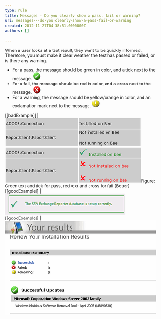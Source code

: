 ```yaml
---
type: rule
title: Messages - Do you clearly show a pass, fail or warning?
uri: messages---do-you-clearly-show-a-pass-fail-or-warning
created: 2012-11-27T04:38:51.0000000Z
authors: []

---
```


When a user looks at a test result, they want to be quickly informed. Therefore, you must make it clear weather the test has passed or failed, or is there any warning.
   
- For a pass, the message should be green in color, and a tick next to the message. 
![](../../assets/Success-lg.gif)
- For a fail, the message should be red in color, and a cross next to the message. 
![](../../assets/Fail-lg.gif)
- For a warning, the message should be yellow/orange in color, and an exclamation mark next to the message. 
![](../../assets/Warning-lg.gif)


[[badExample]]
| ![Pass and fail are not clear](../../assets/RulesT1.gif)
![Green text and tick for pass, red text and cross for fail (Better)](../../assets/RulesT2.gif)Figure: Green text and tick for pass, red text and cross for fail (Better)
[[goodExample]]
| ![Status on windows forms](../../assets/RulesT4.gif)
[[goodExample]]
| ![Microsoft Update uses 3 icons to indicate different status, and good quality of Images too](../../assets/MicrosoftUpdate.gif)

